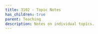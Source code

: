 ```yaml
---
title: 3102 - Topic Notes
has_children: true
parent: Teaching
description: Notes on individual topics.
---
```

